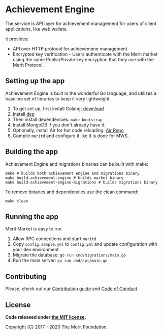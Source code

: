 # Achievement Engine

The service is API layer for achievement management for users of client applications, like web wallets.

It provides:
- API over HTTP protocol for achievemene management
- Encrypted key verification - Users authenticate with the Merit market using the same Public/Private key encryption that they use with the Merit Protocol.

## Setting up the app

Achievement Engine is built in the wonderful Go language, and utilizes a baseline set of libraries to keep it very lightweight.

1. To get set up, first install Golang: [download](http://golang.org/downloads)
1. Install [dep](https://golang.github.io/dep/docs/installation.html)
1. Then install dependencies: `make bootstrap`
1. Install MongoDB if you don't already have it.
1. Optionally, install Air for hot code reloading: [Air Repo](https://github.com/cosmtrek/air)
1. Compile `meritd` and configure it like it is done for MWS.

## Building the app

Achievement Engine and migrations binaries can be built with make:

```
make # builds both achievement engine and migrations binary
make build-achievement-engine # builds market binary
make build-achievement-engine-migrations # builds migrations binary
```

To remove binaries and dependencies use the clean command:

```
make clean
```

## Running the app

Merit Market is easy to run.

1. Allow RPC connections and start `meritd` 
1. Copy `config.sample.yml` to `config.yml` and update configuration with your dev environment
1. Migrate the database: `go run cmd/migrations/main.go`
1. Run the main server: `go run cmd/api/main.go`

## Contributing

Please, check out our [Contribution guide](./CONTRIBUTING.md) and [Code of Conduct](./CODE_OF_CONDUCT.md).

## License

**Code released under [the MIT license](./LICENSE).**

Copyright (C) 2017 - 2020 The Merit Foundation.